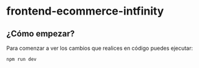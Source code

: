 
# frontend-ecommerce-intfinity

## ¿Cómo empezar?
Para comenzar a ver los cambios que realices en código puedes ejecutar: 
```
npm run dev
```
